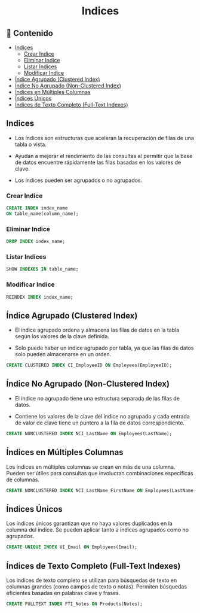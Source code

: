 <h1 align="center">Indices</h1>

<h2>📑 Contenido</h2>

- [Indices](#indices)
  - [Crear Indice](#crear-indice)
  - [Eliminar Indice](#eliminar-indice)
  - [Listar Indices](#listar-indices)
  - [Modificar Indice](#modificar-indice)
- [Índice Agrupado (Clustered Index)](#índice-agrupado-clustered-index)
- [Índice No Agrupado (Non-Clustered Index)](#índice-no-agrupado-non-clustered-index)
- [Índices en Múltiples Columnas](#índices-en-múltiples-columnas)
- [Índices Únicos](#índices-únicos)
- [Índices de Texto Completo (Full-Text Indexes)](#índices-de-texto-completo-full-text-indexes)

## Indices

- Los índices son estructuras que aceleran la recuperación de filas de una tabla o vista.

- Ayudan a mejorar el rendimiento de las consultas al permitir que la base de datos encuentre rápidamente las filas basadas en los valores de clave.

- Los índices pueden ser agrupados o no agrupados.

### Crear Indice

```sql
CREATE INDEX index_name
ON table_name(column_name);
```

### Eliminar Indice

```sql
DROP INDEX index_name;
```

### Listar Indices

```sql
SHOW INDEXES IN table_name;
```

### Modificar Indice

```sql
REINDEX INDEX index_name;
```

## Índice Agrupado (Clustered Index)

- El índice agrupado ordena y almacena las filas de datos en la tabla según los valores de la clave definida.

- Solo puede haber un índice agrupado por tabla, ya que las filas de datos solo pueden almacenarse en un orden.

```sql
CREATE CLUSTERED INDEX CI_EmployeeID ON Employees(EmployeeID);
```

## Índice No Agrupado (Non-Clustered Index)

- El índice no agrupado tiene una estructura separada de las filas de datos.

- Contiene los valores de la clave del índice no agrupado y cada entrada de valor de clave tiene un puntero a la fila de datos correspondiente.

```sql
CREATE NONCLUSTERED INDEX NCI_LastName ON Employees(LastName);
```

## Índices en Múltiples Columnas

Los índices en múltiples columnas se crean en más de una columna.
Pueden ser útiles para consultas que involucran combinaciones específicas de columnas.

```sql
CREATE NONCLUSTERED INDEX NCI_LastName_FirstName ON Employees(LastName, FirstName);
```

## Índices Únicos

Los índices únicos garantizan que no haya valores duplicados en la columna del índice.
Se pueden aplicar tanto a índices agrupados como no agrupados.

```sql
CREATE UNIQUE INDEX UI_Email ON Employees(Email);
```

## Índices de Texto Completo (Full-Text Indexes)

Los índices de texto completo se utilizan para búsquedas de texto en columnas grandes (como campos de texto o notas).
Permiten búsquedas eficientes basadas en palabras clave y frases.

```sql
CREATE FULLTEXT INDEX FTI_Notes ON Products(Notes);
```
